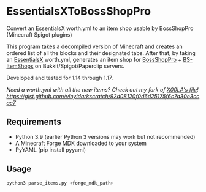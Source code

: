 # EssentialsXToBossShopPro
Convert an EssentialsX worth.yml to an item shop usable by BossShopPro (Minecraft Spigot plugins)

This program takes a decompiled version of Minecraft and creates an ordered list of all the blocks and their designated tabs.  After that, by taking an [EssentialsX](https://www.spigotmc.org/resources/essentialsx.9089/) worth.yml, generates an item shop for [BossShopPro](https://www.spigotmc.org/resources/bossshoppro-the-most-powerful-chest-gui-shop-menu-plugin.222/) + [BS-ItemShops](https://www.spigotmc.org/resources/itemshops-bsp-create-fancy-gui-shops-with-minimal-effort.26640/) on Bukkit/Spigot/Paperclip servers.

Developed and tested for 1.14 through 1.17.

*Need a worth.yml with all the new items?  Check out my fork of [X00LA's file](https://github.com/X00LA/Bukkit-Essentials-worth.yml)!  https://gist.github.com/vinyldarkscratch/92d08120f0d6d25175f6c7a30e3ccac7*

## Requirements
 - Python 3.9 (earlier Python 3 versions may work but not recommended)
 - A Minecraft Forge MDK downloaded to your system
 - PyYAML (pip install pyyaml)
 
## Usage

```sh
python3 parse_items.py <forge_mdk_path>
```
